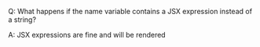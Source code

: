 Q: What happens if the name variable contains a JSX expression instead of a string?

A: JSX expressions are fine and will be rendered 